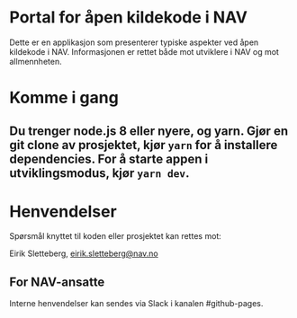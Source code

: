 Portal for åpen kildekode i NAV
================

Dette er en applikasjon som presenterer
typiske aspekter ved åpen kildekode i NAV.
Informasjonen er rettet både mot utviklere i NAV og
mot allmennheten.

# Komme i gang

Du trenger node.js 8 eller nyere, og yarn.
Gjør en git clone av prosjektet, kjør `yarn` for å installere dependencies.
For å starte appen i utviklingsmodus, kjør `yarn dev`.
---

# Henvendelser

Spørsmål knyttet til koden eller prosjektet kan rettes mot:

Eirik Sletteberg, eirik.sletteberg@nav.no

## For NAV-ansatte

Interne henvendelser kan sendes via Slack i kanalen #github-pages.
